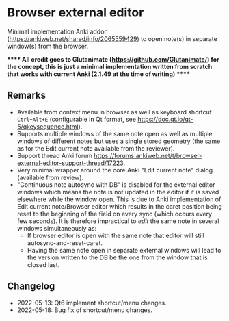 # Browser external editor
Minimal implementation Anki addon (https://ankiweb.net/shared/info/2065559429) to open note(s) in separate window(s) from the browser.

**\*\*\*\* All credit goes to Glutanimate (https://github.com/Glutanimate/) for the concept, this is just a minimal implementation written from scratch that works with current Anki (2.1.49 at the time of writing) \*\*\*\***

## Remarks
- Available from context menu in browser as well as keyboard shortcut `Ctrl+Alt+E` (configurable in Qt format, see https://doc.qt.io/qt-5/qkeysequence.html).
- Supports multiple windows of the same note open as well as multiple windows of different notes but uses a single stored geometry (the same as for the Edit current note available from the reviewer).
- Support thread Anki forum https://forums.ankiweb.net/t/browser-external-editor-support-thread/17223.
- Very minimal wrapper around the core Anki "Edit current note" dialog (available from review).
- "Continuous note autosync with DB" is disabled for the external editor windows which means the note is not updated in the editor if it is saved elsewhere while the window open. This is due to Anki implementation of Edit current note/Browser editor which results in the caret position being reset to the beginning of the field on every sync (which occurs every few seconds). It is therefore impractical to _edit_ the same note in several windows simultaneously as:
  - If browser editor is open with the same note that editor will still autosync-and-reset-caret.
  - Having the same note open in separate external windows will lead to the version written to the DB be the one from the window that is closed last.

## Changelog
- 2022-05-13: Qt6 implement shortcut/menu changes.
- 2022-05-18: Bug fix of shortcut/menu changes.